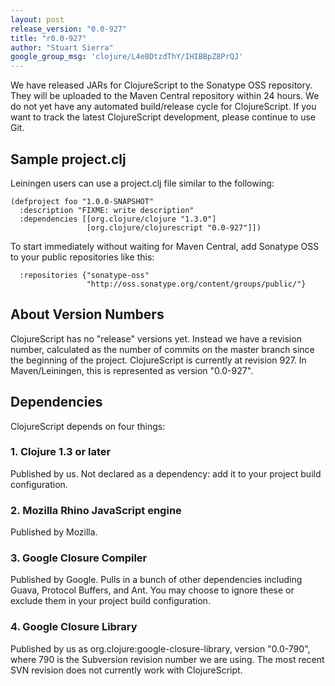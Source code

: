 ```yaml
---
layout: post
release_version: "0.0-927"
title: "r0.0-927"
author: "Stuart Sierra"
google_group_msg: 'clojure/L4e8DtzdThY/IHIBBpZ8PrQJ'
---
```


We have released JARs for ClojureScript to the Sonatype OSS
repository.  They will be uploaded to the Maven Central repository
within 24 hours.
We do not yet have any automated build/release cycle for
ClojureScript. If you want to track the latest ClojureScript
development, please continue to use Git.


## Sample project.clj

Leiningen users can use a project.clj file similar to the following:

    (defproject foo "1.0.0-SNAPSHOT"
      :description "FIXME: write description"
      :dependencies [[org.clojure/clojure "1.3.0"]
                     [org.clojure/clojurescript "0.0-927"]])

To start immediately without waiting for Maven Central, add Sonatype
OSS to your public repositories like this:

      :repositories {"sonatype-oss"
                     "http://oss.sonatype.org/content/groups/public/"}


## About Version Numbers

ClojureScript has no "release" versions yet. Instead we have a
revision number, calculated as the number of commits on the master
branch since the beginning of the project. ClojureScript is currently
at revision 927. In Maven/Leiningen, this is represented as version
"0.0-927".


## Dependencies

ClojureScript depends on four things:

### 1. Clojure 1.3 or later

Published by us. Not declared as a dependency: add it to your project
build configuration.

### 2. Mozilla Rhino JavaScript engine

Published by Mozilla.

### 3. Google Closure Compiler

Published by Google. Pulls in a bunch of other dependencies including
Guava, Protocol Buffers, and Ant. You may choose to ignore these or
exclude them in your project build configuration.

### 4. Google Closure Library

Published by us as org.clojure:google-closure-library, version
"0.0-790", where 790 is the Subversion revision number we are using.
The most recent SVN revision does not currently work with
ClojureScript.
